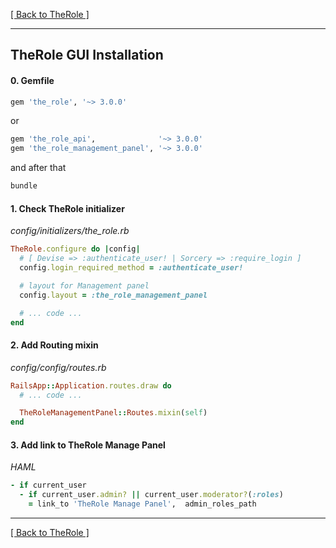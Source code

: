 [[ Back to TheRole ]](https://github.com/the-teacher/the_role)

<hr>

## TheRole GUI Installation

#### 0. Gemfile

```ruby
gem 'the_role', '~> 3.0.0'
```

or

```ruby
gem 'the_role_api',              '~> 3.0.0'
gem 'the_role_management_panel', '~> 3.0.0'
```

and after that

```sh
bundle
```

#### 1. Check TheRole initializer

<i>config/initializers/the_role.rb</i>

```ruby
TheRole.configure do |config|
  # [ Devise => :authenticate_user! | Sorcery => :require_login ]
  config.login_required_method = :authenticate_user!

  # layout for Management panel
  config.layout = :the_role_management_panel

  # ... code ...
end
```

#### 2. Add Routing mixin

<i>config/config/routes.rb</i>

```ruby
RailsApp::Application.routes.draw do
  # ... code ...

  TheRoleManagementPanel::Routes.mixin(self)
end
```

#### 3. Add link to TheRole Manage Panel

<i>HAML</i>

```ruby
- if current_user
  - if current_user.admin? || current_user.moderator?(:roles)
    = link_to 'TheRole Manage Panel',  admin_roles_path
```

<hr>

[[ Back to TheRole ]](https://github.com/the-teacher/the_role)
